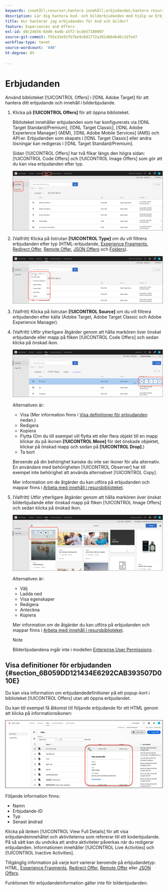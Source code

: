 ```yaml
---
keywords: innehåll;resurser;hantera innehåll;erbjudanden;hantera resurser;ange markeringsläge;markeringsläge
description: Lär dig hantera kod- och bilderbjudanden med hjälp av Erbjudandebiblioteket i Adobe Target.
title: Hur hanterar jag erbjudanden för kod och bilder?
feature: Experiences and Offers
exl-id: d8c24656-64d6-4a4b-a5f2-bcde57180007
source-git-commit: f93e33e91fb7be9c0d1772a2014864b46c1dfe47
workflow-type: tm+mt
source-wordcount: '440'
ht-degree: 0%

---
```


# Erbjudanden

Använd biblioteket [!UICONTROL Offers] i [!DNL Adobe Target] för att hantera ditt erbjudande och innehåll i bilderbjudande.

1. Klicka på **[!UICONTROL Offers]** för att öppna biblioteket.

   Biblioteket innehåller erbjudanden som har konfigurerats via [!DNL Target Standard/Premium], [!DNL Target Classic], [!DNL Adobe Experience Manager] (AEM), [!DNL Adobe Mobile Services] (AMS) och API:er. Erbjudanden som skapats i [!DNL Target Classic] eller andra lösningar kan redigeras i [!DNL Target Standard/Premium].

   Sidan [!UICONTROL Offers] har två flikar längs den högra sidan: [!UICONTROL Code Offers] och [!UICONTROL Image Offers] som gör att du kan visa erbjudanden efter typ.

   ![Sidan Erbjudanden innehåller flikarna Koderbjudanden och Bilderbjudanden](/help/main/c-experiences/c-manage-content/assets/offers-page.png)

1. (Valfritt) Klicka på listrutan **[!UICONTROL Type]** om du vill filtrera erbjudanden efter typ (HTML-erbjudande, [Experience Fragments](/help/main/c-experiences/c-manage-content/aem-experience-fragments.md), [Redirect Offer](/help/main/c-experiences/c-manage-content/offer-redirect.md), [Remote Offer](/help/main/c-experiences/c-manage-content/about-remote-offers.md), [JSON Offers](/help/main/c-experiences/c-manage-content/create-json-offer.md) och [Folders](/help/main/c-experiences/c-manage-content/create-content-folder.md)).

   ![offers_filter-bild](assets/offers_filter.png)

1. (Valfritt) Klicka på listrutan **[!UICONTROL Source]** om du vill filtrera erbjudanden efter källa (Adobe Target, Adobe Target Classic och Adobe Experience Manager).

1. (Valfritt) Utför ytterligare åtgärder genom att hålla markören över önskat erbjudande eller mapp på fliken [!UICONTROL Code Offers] och sedan klicka på önskad ikon.

   ![Alternativ för erbjudanden av kod](assets/offer-picker-large.png)

   Alternativen är:

   * Visa (Mer information finns i [Visa definitioner för erbjudanden](#section_6B059DD121434E6292CAB393507D010E) nedan.)
   * Redigera
   * Kopiera
   * Flytta (Om du till exempel vill flytta ett eller flera objekt till en mapp klickar du på ikonen **[!UICONTROL Move]** för det önskade objektet, klickar på önskad mapp och sedan på **[!UICONTROL Drop]**.)
   * Ta bort

   Beroende på din behörighet kanske du inte ser ikoner för alla alternativ. En användare med behörigheten [!UICONTROL Observer] har till exempel inte behörighet att använda alternativet [!UICONTROL Copy].

   Mer information om de åtgärder du kan utföra på erbjudanden och mappar finns i [Arbeta med innehåll i resursbiblioteket](/help/main/c-experiences/c-manage-content/assets-working.md).

1. (Valfritt) Utför ytterligare åtgärder genom att hålla markören över önskat bilderbjudande eller önskad mapp på fliken [!UICONTROL Image Offers] och sedan klicka på önskad ikon.

   ![Alternativ för bilderbjudanden](/help/main/c-experiences/c-manage-content/assets/image-offers-icons.png)

   Alternativen är:

   * Välj
   * Ladda ned
   * Visa egenskaper
   * Redigera
   * Anteckna
   * Kopiera

   Mer information om de åtgärder du kan utföra på erbjudanden och mappar finns i [Arbeta med innehåll i resursbiblioteket](/help/main/c-experiences/c-manage-content/assets-working.md).

   >[!NOTE]
   >
   >Bilderbjudandena ingår inte i modellen [Enterprise User Permissions](/help/main/administrating-target/c-user-management/property-channel/property-channel.md) .


## Visa definitioner för erbjudanden {#section_6B059DD121434E6292CAB393507D010E}

Du kan visa information om erbjudandedefinitioner på ett popup-kort i biblioteket [!UICONTROL Offers] utan att öppna erbjudandet.

Du kan till exempel få åtkomst till följande erbjudande för ett HTML genom att klicka på informationsikonen:

![offer-card-html-bild](assets/offer-card-html-new.png)

Följande information finns:

* Namn
* Erbjudande-ID
* Typ
* Senast ändrad

Klicka på länken [!UICONTROL View Full Details] för att visa erbjudandeinnehållet och aktiviteterna som refererar till ett koderbjudande. På så sätt kan du undvika att andra aktiviteter påverkas när du redigerar erbjudanden. Informationen innehåller [!UICONTROL Live Activities] och [!UICONTROL Inactive Activities].

Tillgänglig information på varje kort varierar beroende på erbjudandetyp: HTML, [Experience Fragments](/help/main/c-experiences/c-manage-content/aem-experience-fragments.md), [Redirect Offer](/help/main/c-experiences/c-manage-content/offer-redirect.md), [Remote Offer](/help/main/c-experiences/c-manage-content/about-remote-offers.md) eller [JSON Offers](/help/main/c-experiences/c-manage-content/create-json-offer.md).

Funktionen för erbjudandeinformation gäller inte för bilderbjudanden.

<!--

## Training video: The Content Repository ![Overview badge](/help/main/assets/overview.png)

This video includes information about managing offers.

* Connection between the [Experience Cloud Asset Library](https://experienceleague.adobe.com/docs/core-services/interface/assets/creative-cloud.html) and the Target Content Library 
* Custom HTML Offers 
* Custom HTML Offer in the [!UICONTROL Visual Experience Composer]

>[!VIDEO](https://video.tv.adobe.com/v/17387)

-->
